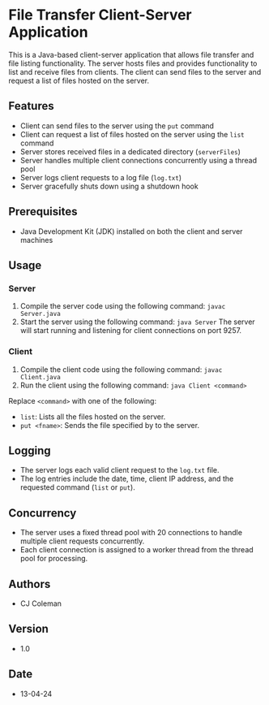 # File Transfer Client-Server Application

This is a Java-based client-server application that allows file transfer and file listing functionality. The server hosts files and provides functionality to list and receive files from clients. The client can send files to the server and request a list of files hosted on the server.

## Features

- Client can send files to the server using the `put` command
- Client can request a list of files hosted on the server using the `list` command
- Server stores received files in a dedicated directory (`serverFiles`)
- Server handles multiple client connections concurrently using a thread pool
- Server logs client requests to a log file (`log.txt`)
- Server gracefully shuts down using a shutdown hook

## Prerequisites

- Java Development Kit (JDK) installed on both the client and server machines

## Usage

### Server

1. Compile the server code using the following command:
  ```javac Server.java```
2. Start the server using the following command:
  ```java Server```
The server will start running and listening for client connections on port 9257.


### Client
1. Compile the client code using the following command:
   ```javac Client.java```
2. Run the client using the following command:
  ```java Client <command>```

Replace ```<command>``` with one of the following:
  - ```list```: Lists all the files hosted on the server.
  - ```put <fname>```: Sends the file specified by <fname> to the server.

## Logging
- The server logs each valid client request to the ```log.txt``` file.
- The log entries include the date, time, client IP address, and the requested command (```list``` or ```put```).

## Concurrency
- The server uses a fixed thread pool with 20 connections to handle multiple client requests concurrently.
- Each client connection is assigned to a worker thread from the thread pool for processing.

## Authors

- CJ Coleman

## Version

- 1.0

## Date

- 13-04-24


